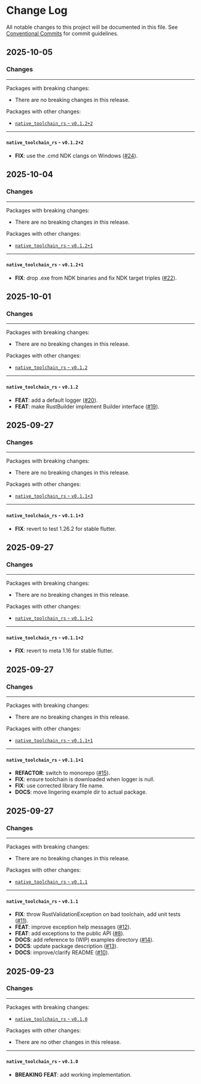 # Change Log

All notable changes to this project will be documented in this file.
See [Conventional Commits](https://conventionalcommits.org) for commit guidelines.

## 2025-10-05

### Changes

---

Packages with breaking changes:

 - There are no breaking changes in this release.

Packages with other changes:

 - [`native_toolchain_rs` - `v0.1.2+2`](#native_toolchain_rs---v0122)

---

#### `native_toolchain_rs` - `v0.1.2+2`

 - **FIX**: use the .cmd NDK clangs on Windows ([#24](https://github.com/GregoryConrad/native_toolchain_rs/issues/24)).


## 2025-10-04

### Changes

---

Packages with breaking changes:

 - There are no breaking changes in this release.

Packages with other changes:

 - [`native_toolchain_rs` - `v0.1.2+1`](#native_toolchain_rs---v0121)

---

#### `native_toolchain_rs` - `v0.1.2+1`

 - **FIX**: drop .exe from NDK binaries and fix NDK target triples ([#22](https://github.com/GregoryConrad/native_toolchain_rs/issues/22)).


## 2025-10-01

### Changes

---

Packages with breaking changes:

 - There are no breaking changes in this release.

Packages with other changes:

 - [`native_toolchain_rs` - `v0.1.2`](#native_toolchain_rs---v012)

---

#### `native_toolchain_rs` - `v0.1.2`

 - **FEAT**: add a default logger ([#20](https://github.com/GregoryConrad/native_toolchain_rs/issues/20)).
 - **FEAT**: make RustBuilder implement Builder interface ([#19](https://github.com/GregoryConrad/native_toolchain_rs/issues/19)).


## 2025-09-27

### Changes

---

Packages with breaking changes:

 - There are no breaking changes in this release.

Packages with other changes:

 - [`native_toolchain_rs` - `v0.1.1+3`](#native_toolchain_rs---v0113)

---

#### `native_toolchain_rs` - `v0.1.1+3`

 - **FIX**: revert to test 1.26.2 for stable flutter.


## 2025-09-27

### Changes

---

Packages with breaking changes:

 - There are no breaking changes in this release.

Packages with other changes:

 - [`native_toolchain_rs` - `v0.1.1+2`](#native_toolchain_rs---v0112)

---

#### `native_toolchain_rs` - `v0.1.1+2`

 - **FIX**: revert to meta 1.16 for stable flutter.


## 2025-09-27

### Changes

---

Packages with breaking changes:

 - There are no breaking changes in this release.

Packages with other changes:

 - [`native_toolchain_rs` - `v0.1.1+1`](#native_toolchain_rs---v0111)

---

#### `native_toolchain_rs` - `v0.1.1+1`

 - **REFACTOR**: switch to monorepo ([#15](https://github.com/GregoryConrad/native_toolchain_rs/issues/15)).
 - **FIX**: ensure toolchain is downloaded when logger is null.
 - **FIX**: use corrected library file name.
 - **DOCS**: move lingering example dir to actual package.


## 2025-09-27

### Changes

---

Packages with breaking changes:

 - There are no breaking changes in this release.

Packages with other changes:

 - [`native_toolchain_rs` - `v0.1.1`](#native_toolchain_rs---v011)

---

#### `native_toolchain_rs` - `v0.1.1`

 - **FIX**: throw RustValidationException on bad toolchain, add unit tests ([#11](https://github.com/GregoryConrad/native_toolchain_rs/issues/11)).
 - **FEAT**: improve exception help messages ([#12](https://github.com/GregoryConrad/native_toolchain_rs/issues/12)).
 - **FEAT**: add exceptions to the public API ([#8](https://github.com/GregoryConrad/native_toolchain_rs/issues/8)).
 - **DOCS**: add reference to (WIP) examples directory ([#14](https://github.com/GregoryConrad/native_toolchain_rs/issues/14)).
 - **DOCS**: update package description ([#13](https://github.com/GregoryConrad/native_toolchain_rs/issues/13)).
 - **DOCS**: improve/clarify README ([#10](https://github.com/GregoryConrad/native_toolchain_rs/issues/10)).


## 2025-09-23

### Changes

---

Packages with breaking changes:

 - [`native_toolchain_rs` - `v0.1.0`](#native_toolchain_rs---v010)

Packages with other changes:

 - There are no other changes in this release.

---

#### `native_toolchain_rs` - `v0.1.0`

 - **BREAKING** **FEAT**: add working implementation.
